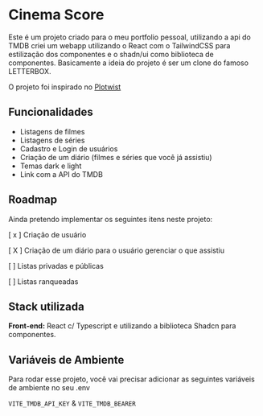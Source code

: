 
# Cinema Score

Este é um projeto criado para o meu portfolio pessoal, utilizando a api do TMDB criei um webapp utilizando o React com o TailwindCSS para estilização dos componentes e o shadn/ui como biblioteca de componentes. Basicamente a ideia do projeto é ser um clone do famoso LETTERBOX. 

O projeto foi inspirado no [Plotwist](https://plotwist.app/pt-BR/home)

## Funcionalidades

- Listagens de filmes
- Listagens de séries
- Cadastro e Login de usuários
- Criação de um diário (filmes e séries que você já assistiu)
- Temas dark e light
- Link com a API do TMDB


## Roadmap

Ainda pretendo implementar os seguintes itens neste projeto:

[ x ]  Criação de usuário

[ X ]  Criação de um diário para o usuário gerenciar o que assistiu

[ ]  Listas privadas e públicas

[ ]  Listas ranqueadas

## Stack utilizada

**Front-end:** React c/ Typescript e utilizando a biblioteca Shadcn para componentes.


## Variáveis de Ambiente

Para rodar esse projeto, você vai precisar adicionar as seguintes variáveis de ambiente no seu .env

`VITE_TMDB_API_KEY`
&
`VITE_TMDB_BEARER`
